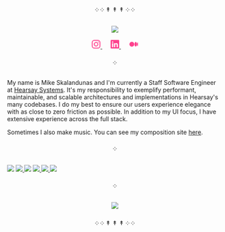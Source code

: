 <p align="center">
  ༶ ༶ ↟ ↟ ↟ ༶ ༶
</p>

<p align="center">
  <img src="https://readme-typing-svg.herokuapp.com?font=Fira+Code&duration=2500&color=fe428e&lines=UI%20Architect;End-User%20Driven;Team%20Multiplier;Mentor&width=180">
</p>

<p align="center">
  <a href="https://www.instagram.com/mskalandunas/" target="_blank" rel="noopener noreferrer">
    <img src="./media/instagram.svg" height="20" width="20">
  </a>
  &nbsp;&nbsp;&nbsp;&nbsp;
  <a href="https://www.linkedin.com/in/mskalandunas/" target="_blank" rel="noopener noreferrer">
    <img src="./media/linkedin.svg" height="20" width="20">
  </a>
  &nbsp;&nbsp;&nbsp;&nbsp;
  <a href="https://medium.com/@mskalandunas" target="_blank" rel="noopener noreferrer">
    <img src="./media/medium.svg" height="20" width="20">
  </a>
</p>

<p align="center">
  ༶
</p>

My name is Mike Skalandunas and I'm currently a Staff Software Engineer at [Hearsay Systems](https://www.hearsaysystems.com/). It's my responsibility to exemplify performant, maintainable, and scalable architectures and implementations in Hearsay's many codebases.  I do my best to ensure our users experience elegance with as close to zero friction as possible.  In addition to my UI focus, I have extensive experience across the full stack.

Sometimes I also make music.  You can see my composition site [here](https://mosaicmusic.io/).

<p align="center">
  ༶
</p>

<img src="https://img.shields.io/badge/Currently Reading:-%2320BC8E?style=for-the-badge">

<a href="https://www.oreilly.com/library/view/software-architecture-the/9781492086888/">
  <img src="https://learning.oreilly.com/library/cover/9781492086888/250w/">
</a>

<img src="https://img.shields.io/badge/Good Reads:-%23BC2077?style=for-the-badge">

<a href="https://www.manning.com/books/micro-frontends-in-action">
  <img src="https://images.manning.com/264/352/resize/book/6/9351297-b370-44ad-ab3e-8dd49938c05b/Geers-MF-HI.png">
</a>

<a href="https://www.oreilly.com/library/view/fundamentals-of-software/9781492043447/">
  <img src="https://learning.oreilly.com/library/cover/9781492043447/250w/">
</a>

<a href="https://www.oreilly.com/library/view/software-architecture-the/9781492086888/">
  <img src="https://learning.oreilly.com/library/cover/9781492086888/250w/">
</a>

<p align="center">
  ༶
</p>
  
<p align="center">
  <img src="http://github-readme-streak-stats.herokuapp.com?user=mskalandunas&theme=radical&hide_border=true&background=0d1117">
</p>

<p align="center">
  ༶ ༶ ↟ ↟ ↟ ༶ ༶
</p>
